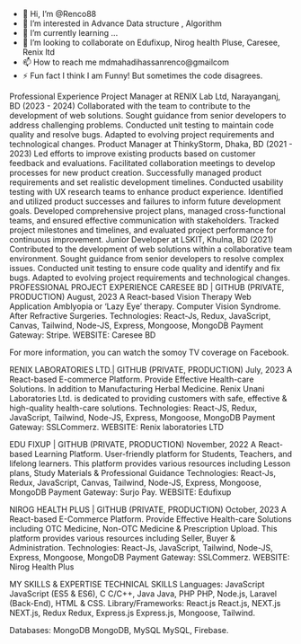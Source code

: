 - 👋 Hi, I’m @Renco88
- 👀 I’m interested in Advance Data structure , Algorithm
- 🌱 I’m currently learning ...
- 💞️ I’m looking to collaborate on Edufixup, Nirog health Pluse, Caresee, Renix ltd
- 📫 How to reach me mdmahadihassanrenco@gmailcom
- ⚡ Fun fact I think I am Funny! But sometimes the code disagrees.

<!---
Renco88/Renco88 is a ✨ special ✨ repository because its `README.md` (this file) appears on your GitHub profile.
You can click the Preview link to take a look at your changes.
--->

Professional Experience
Project Manager at RENIX Lab Ltd, Narayanganj, BD (2023 - 2024)
Collaborated with the team to contribute to the development of web solutions.
Sought guidance from senior developers to address challenging problems.
Conducted unit testing to maintain code quality and resolve bugs.
Adapted to evolving project requirements and technological changes.
Product Manager at ThinkyStorm, Dhaka, BD (2021 - 2023)
Led efforts to improve existing products based on customer feedback and evaluations.
Facilitated collaboration meetings to develop processes for new product creation.
Successfully managed product requirements and set realistic development timelines.
Conducted usability testing with UX research teams to enhance product experience.
Identified and utilized product successes and failures to inform future development goals.
Developed comprehensive project plans, managed cross-functional teams, and ensured effective communication with stakeholders.
Tracked project milestones and timelines, and evaluated project performance for continuous improvement.
Junior Developer at LSKIT, Khulna, BD (2021)
Contributed to the development of web solutions within a collaborative team environment.
Sought guidance from senior developers to resolve complex issues.
Conducted unit testing to ensure code quality and identify and fix bugs.
Adapted to evolving project requirements and technological changes.
PROFESSIONAL PROJECT EXPERIENCE
CARESEE BD | GITHUB (PRIVATE, PRODUCTION) August, 2023
A React-based Vision Therapy Web Application
Amblyopia or ‘Lazy Eye’ therapy.
Computer Vision Syndrome.
After Refractive Surgeries.
Technologies: React-Js, Redux, JavaScript, Canvas, Tailwind, Node-JS, Express, Mongoose, MongoDB
Payment Gateway: Stripe.
WEBSITE: Caresee BD

For more information, you can watch the somoy TV coverage on Facebook.

RENIX LABORATORIES LTD.| GITHUB (PRIVATE, PRODUCTION) July, 2023
A React-based E-commerce Platform.
Provide Effective Health-care Solutions.
In addition to Manufacturing Herbal Medicine. Renix Unani Laboratories Ltd. is dedicated to providing customers with safe, effective & high-quality health-care solutions.
Technologies: React-JS, Redux, JavaScript, Tailwind, Node-JS, Express, Mongoose, MongoDB
Payment Gateway: SSLCommerz.
WEBSITE: Renix laboratories LTD

EDU FIXUP | GITHUB (PRIVATE, PRODUCTION) November, 2022
A React-based Learning Platform.
User-friendly platform for Students, Teachers, and lifelong learners.
This platform provides various resources including Lesson plans, Study Materials & Professional Guidance
Technologies: React-Js, Redux, JavaScript, Canvas, Tailwind, Node-JS, Express, Mongoose, MongoDB
Payment Gateway: Surjo Pay.
WEBSITE: Edufixup

NIROG HEALTH PLUS | GITHUB (PRIVATE, PRODUCTION) October, 2023
A React-based E-Commerce Platform.
Provide Effective Health-care Solutions including OTC Medicine, Non-OTC Medicine & Prescription Upload.
This platform provides various resources including Seller, Buyer & Administration.
Technologies: React-Js, JavaScript, Tailwind, Node-JS, Express, Mongoose, MongoDB
Payment Gateway: SSLCommerz.
WEBSITE: Nirog Health Plus

MY SKILLS & EXPERTISE
TECHNICAL SKILLS
Languages: JavaScript JavaScript (ES5 & ES6), C C/C++, Java Java, PHP PHP, Node.js, Laravel (Back-End), HTML & CSS.
Library/Frameworks: React.js React.js, NEXT.js NEXT.js, Redux Redux, Express.js Express.js, Mongoose, Tailwind.

Databases: MongoDB MongoDB, MySQL MySQL, Firebase.
